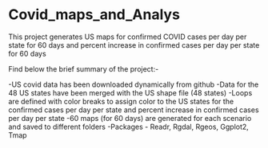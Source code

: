 # Covid_maps_and_Analys

This project generates US maps for confirmed COVID cases per day per state for 60 days 
and percent increase in confirmed cases per day per state for 60 days

Find below the brief summary of the project:-

-US covid data has been downloaded dynamically from github
-Data for the 48 US states have been merged with the US shape file (48 states)
-Loops are defined with color breaks to assign color to the US states for the confirmed cases 
 per day per state and percent increase in confirmed cases per day per state
-60 maps (for 60 days) are generated for each scenario and saved to different folders
-Packages - Readr, Rgdal, Rgeos, Ggplot2, Tmap
